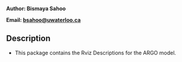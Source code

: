 **Author: Bismaya Sahoo**

**Email: bsahoo@uwaterloo.ca**

**Description**
---------------

* This package contains the Rviz Descriptions for the ARGO model.
